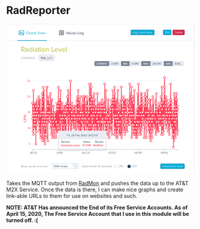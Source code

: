 RadReporter
===========

![AT&T M2X Graph](/ATT_M2X_Graph.png)

Takes the MQTT output from [RadMon](https://github.com/john2exonets/RadMon) and pushes the data up to the AT&T M2X Service. Once the data is there, I can make nice graphs and create link-able URLs to them for use on websites and such.

**NOTE: AT&T Has announced the End of its Free Service Accounts. As of April 15, 2020, The Free Service Account that I use in this module will be turned off. :(**
